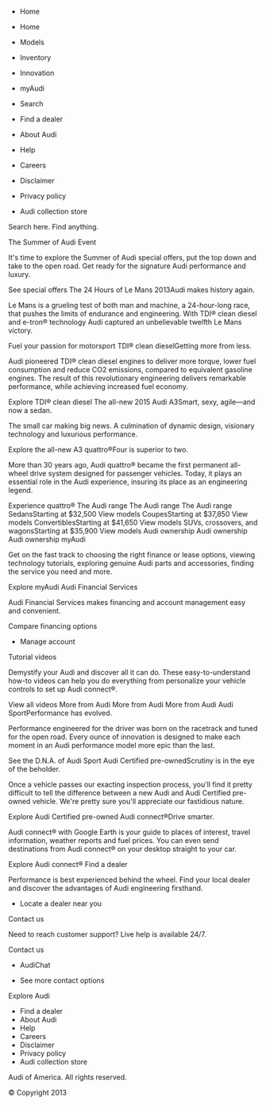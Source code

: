 *   Home

*   Home
*   Models
*   Inventory
*   Innovation
*   myAudi
*   Search

*   Find a dealer
*   About Audi
*   Help
*   Careers
*   Disclaimer
*   Privacy policy
*   Audi collection store

Search here. Find anything.

The Summer of Audi Event

It's time to explore the Summer of Audi special offers, put the top down and take to the open road. Get ready for the signature Audi performance and luxury.

See special offers The 24 Hours of Le Mans 2013Audi makes history again.

Le Mans is a grueling test of both man and machine, a 24-hour-long race, that pushes the limits of endurance and engineering. With TDI® clean diesel and e-tron® technology Audi captured an unbelievable twelfth Le Mans victory.

Fuel your passion for motorsport TDI® clean dieselGetting more from less.

Audi pioneered TDI® clean diesel engines to deliver more torque, lower fuel consumption and reduce CO2 emissions, compared to equivalent gasoline engines. The result of this revolutionary engineering delivers remarkable performance, while achieving increased fuel economy.

Explore TDI® clean diesel The all-new 2015 Audi A3Smart, sexy, agile—and now a sedan.

The small car making big news. A culmination of dynamic design, visionary technology and luxurious performance.

Explore the all-new A3 quattro®Four is superior to two.

More than 30 years ago, Audi quattro® became the first permanent all-wheel drive system designed for passenger vehicles. Today, it plays an essential role in the Audi experience, insuring its place as an engineering legend.

Experience quattro® The Audi range The Audi range The Audi range SedansStarting at $32,500 View models CoupesStarting at $37,850 View models ConvertiblesStarting at $41,650 View models SUVs, crossovers, and wagonsStarting at $35,900 View models Audi ownership Audi ownership Audi ownership myAudi

Get on the fast track to choosing the right finance or lease options, viewing technology tutorials, exploring genuine Audi parts and accessories, finding the service you need and more.

Explore myAudi Audi Financial Services

Audi Financial Services makes financing and account management easy and convenient.

Compare financing options

*   Manage account

Tutorial videos

Demystify your Audi and discover all it can do. These easy-to-understand how-to videos can help you do everything from personalize your vehicle controls to set up Audi connect®.

View all videos More from Audi More from Audi More from Audi Audi SportPerformance has evolved.

Performance engineered for the driver was born on the racetrack and tuned for the open road. Every ounce of innovation is designed to make each moment in an Audi performance model more epic than the last.

See the D.N.A. of Audi Sport Audi Certified pre-ownedScrutiny is in the eye of the beholder.

Once a vehicle passes our exacting inspection process, you'll find it pretty difficult to tell the difference between a new Audi and Audi Certified pre-owned vehicle. We're pretty sure you'll appreciate our fastidious nature.

Explore Audi Certified pre-owned Audi connect®Drive smarter.

Audi connect® with Google Earth is your guide to places of interest, travel information, weather reports and fuel prices. You can even send destinations from Audi connect® on your desktop straight to your car.

Explore Audi connect® Find a dealer

Performance is best experienced behind the wheel. Find your local dealer and discover the advantages of Audi engineering firsthand.

*   Locate a dealer near you

Contact us

Need to reach customer support? Live help is available 24/7.

Contact us

*   AudiChat

*   See more contact options

Explore Audi

*   Find a dealer
*   About Audi
*   Help
*   Careers
*   Disclaimer
*   Privacy policy
*   Audi collection store

Audi of America. All rights reserved.

© Copyright 2013